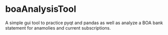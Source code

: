 # boaAnalysisTool
A simple gui tool to practice pyqt and pandas as well as analyze a BOA bank statement for anamolies and current subscriptions.
